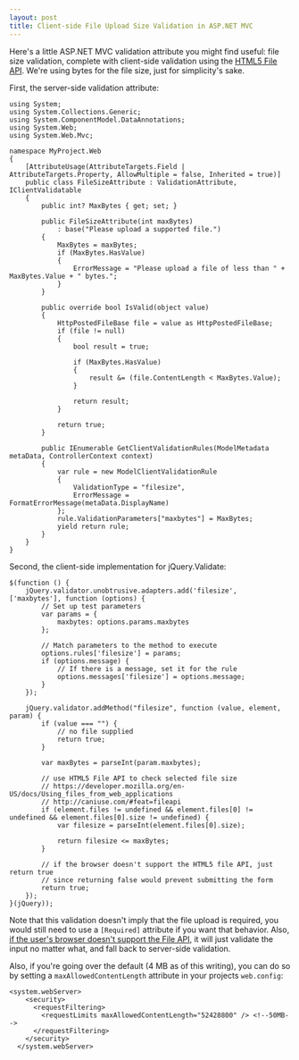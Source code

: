 ```yaml
---
layout: post
title: Client-side File Upload Size Validation in ASP.NET MVC
---
```

  
Here's a little ASP.NET MVC validation attribute you might find useful: file size validation, complete with client-side validation using the [HTML5 File API](). We're using bytes for the file size, just for simplicity's sake.

First, the server-side validation attribute:

<pre><code class="language-csharp">using System;
using System.Collections.Generic;
using System.ComponentModel.DataAnnotations;
using System.Web;
using System.Web.Mvc;

namespace MyProject.Web
{
    [AttributeUsage(AttributeTargets.Field | AttributeTargets.Property, AllowMultiple = false, Inherited = true)]
    public class FileSizeAttribute : ValidationAttribute, IClientValidatable
    {
        public int? MaxBytes { get; set; }

        public FileSizeAttribute(int maxBytes)
            : base("Please upload a supported file.")
        {
            MaxBytes = maxBytes;
            if (MaxBytes.HasValue)
            {
                ErrorMessage = "Please upload a file of less than " + MaxBytes.Value + " bytes.";
            }
        }

        public override bool IsValid(object value)
        {
            HttpPostedFileBase file = value as HttpPostedFileBase;
            if (file != null)
            {
                bool result = true;

                if (MaxBytes.HasValue)
                {
                    result &= (file.ContentLength < MaxBytes.Value);
                }

                return result;
            }

            return true;
        }

        public IEnumerable<ModelClientValidationRule> GetClientValidationRules(ModelMetadata metaData, ControllerContext context)
        {
            var rule = new ModelClientValidationRule
            {
                ValidationType = "filesize",
                ErrorMessage = FormatErrorMessage(metaData.DisplayName)
            };
            rule.ValidationParameters["maxbytes"] = MaxBytes;
            yield return rule;
        }
    }
}</code></pre>

Second, the client-side implementation for jQuery.Validate:

<pre><code class="language-javascript">$(function () {
    jQuery.validator.unobtrusive.adapters.add('filesize', ['maxbytes'], function (options) {
        // Set up test parameters
        var params = {
            maxbytes: options.params.maxbytes
        };

        // Match parameters to the method to execute
        options.rules['filesize'] = params;
        if (options.message) {
            // If there is a message, set it for the rule
            options.messages['filesize'] = options.message;
        }
    });

    jQuery.validator.addMethod("filesize", function (value, element, param) {
        if (value === "") {
            // no file supplied
            return true;
        }

        var maxBytes = parseInt(param.maxbytes);

        // use HTML5 File API to check selected file size
        // https://developer.mozilla.org/en-US/docs/Using_files_from_web_applications
        // http://caniuse.com/#feat=fileapi
        if (element.files != undefined && element.files[0] != undefined && element.files[0].size != undefined) {
            var filesize = parseInt(element.files[0].size);

            return filesize <= maxBytes;
        }

        // if the browser doesn't support the HTML5 file API, just return true
        // since returning false would prevent submitting the form 
        return true;
    });
}(jQuery));</code></pre>

Note that this validation doesn't imply that the file upload is required, you would still need to use a <code class="language-csharp">[Required]</code> attribute if you want that behavior. Also, [if the user's browser doesn't support the File API](http://caniuse.com/#feat=fileapi), it will just validate the input no matter what, and fall back to server-side validation.

Also, if you're going over the default (4 MB as of this writing), you can do so by setting a <code class="language-aspnet">maxAllowedContentLength</code> attribute in your projects <code class="language-aspnet">web.config</code>:

<pre><code class="language-aspnet">&lt;system.webServer&gt;
    &lt;security&gt;
      &lt;requestFiltering&gt;
        &lt;requestLimits maxAllowedContentLength="52428800" /&gt; &lt;!--50MB--&gt;
      &lt;/requestFiltering&gt;
    &lt;/security&gt;
  &lt;/system.webServer&gt;</code></pre>
